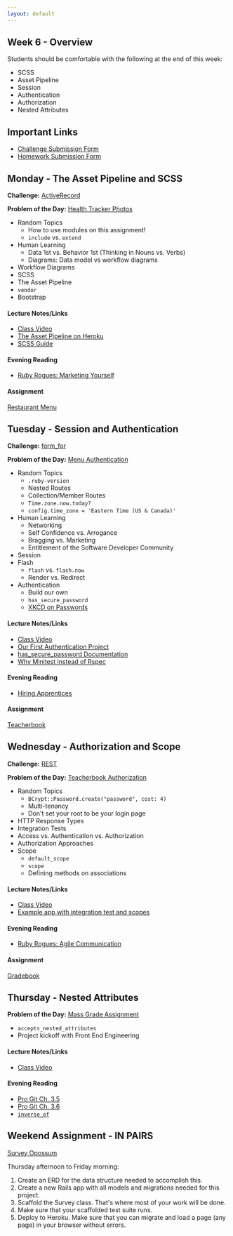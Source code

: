 ```yaml
---
layout: default
---
```


## Week 6 - Overview

Students should be comfortable with the following at the end of this week:

* SCSS
* Asset Pipeline
* Session
* Authentication
* Authorization
* Nested Attributes


## Important Links

* [Challenge Submission Form](http://goo.gl/forms/OzzXZL6iEF)
* [Homework Submission Form](http://goo.gl/forms/o9so3mi9Sd)


## Monday - The Asset Pipeline and SCSS

**Challenge:** [ActiveRecord](https://github.com/masonfmatthews/rails_assignments/blob/master/challenges/rails_active_record.md)

**Problem of the Day:** [Health Tracker Photos](https://github.com/masonfmatthews/rails_assignments/blob/master/exercises/health_tracker_photos)

* Random Topics
  * How to use modules on this assignment!
  * `include` vs. `extend`
* Human Learning
  * Data 1st vs. Behavior 1st (Thinking in Nouns vs. Verbs)
  * Diagrams: Data model vs workflow diagrams
* Workflow Diagrams
* SCSS
* The Asset Pipeline
* `vendor`
* Bootstrap

#### Lecture Notes/Links

* [Class Video](http://youtu.be/NENKqv1M-Hs)
* [The Asset Pipeline on Heroku](https://devcenter.heroku.com/articles/rails-4-asset-pipeline)
* [SCSS Guide](http://sass-lang.com/)

#### Evening Reading

* [Ruby Rogues: Marketing Yourself](http://devchat.tv/ruby-rogues/187-marketing-yourself-as-a-software-developer-with-john-sonmez)

#### Assignment

[Restaurant Menu](https://github.com/tiyd-rails-2015-08/restaurant_menu)


## Tuesday - Session and Authentication

**Challenge:** [form_for](https://github.com/masonfmatthews/rails_assignments/blob/master/challenges/rails_form_for.md)

**Problem of the Day:** [Menu Authentication](https://github.com/masonfmatthews/rails_assignments/blob/master/exercises/menu_authentication)

* Random Topics
  * `.ruby-version`
  * Nested Routes
  * Collection/Member Routes
  * `Time.zone.now.today?`
  * `config.time_zone = 'Eastern Time (US & Canada)'`
* Human Learning
  * Networking
  * Self Confidence vs. Arrogance
  * Bragging vs. Marketing
  * Entitlement of the Software Developer Community
* Session
* Flash
  * `flash` vs. `flash.now`
  * Render vs. Redirect
* Authentication
  * Build our own
  * `has_secure_password`
  * [XKCD on Passwords](https://xkcd.com/936/)

#### Lecture Notes/Links

* [Class Video](http://youtu.be/7Vaz1wa7N84)
* [Our First Authentication Project](https://github.com/tiyd-rails-2015-08/our_first_authentication)
* [has_secure_password Documentation](http://api.rubyonrails.org/classes/ActiveModel/SecurePassword/ClassMethods.html)
* [Why Minitest instead of Rspec](http://brandonhilkert.com/blog/7-reasons-why-im-sticking-with-minitest-and-fixtures-in-rails/)

#### Evening Reading

* [Hiring Apprentices](https://push.cx/2015/hiring-apprentices)

#### Assignment

[Teacherbook](https://github.com/tiyd-rails-2015-08/teacherbook)


## Wednesday - Authorization and Scope

**Challenge:** [REST](https://github.com/masonfmatthews/rails_assignments/blob/master/challenges/rails_rest.md)

**Problem of the Day:** [Teacherbook Authorization](https://github.com/masonfmatthews/rails_assignments/blob/master/exercises/teacherbook_authorization)

* Random Topics
  * `BCrypt::Password.create("password", cost: 4)`
  * Multi-tenancy
  * Don't set your root to be your login page
* HTTP Response Types
* Integration Tests
* Access vs. Authentication vs. Authorization
* Authorization Approaches
* Scope
  * `default_scope`
  * `scope`
  * Defining methods on associations

#### Lecture Notes/Links

* [Class Video](http://youtu.be/JSqFD3Fh3V0)
* [Example app with integration test and scopes](https://github.com/tiyd-rails-2015-08/integration_test_example)

#### Evening Reading

* [Ruby Rogues: Agile Communication](http://devchat.tv/ruby-rogues/049-rr-agile-communication-with-angela-harms)

#### Assignment

[Gradebook](https://github.com/tiyd-rails-2015-08/gradebook)


## Thursday - Nested Attributes

**Problem of the Day:** [Mass Grade Assignment](https://github.com/masonfmatthews/rails_assignments/blob/master/exercises/mass_grade_assignment)

* `accepts_nested_attributes`
* Project kickoff with Front End Engineering

#### Lecture Notes/Links

* [Class Video](http://youtu.be/Ou-9ii94Ofg)

#### Evening Reading

* [Pro Git Ch. 3.5](http://git-scm.com/book/en/v2/Git-Branching-Remote-Branches)
* [Pro Git Ch. 3.6](http://git-scm.com/book/en/v2/Git-Branching-Rebasing)
* [`inverse_of`](http://viget.com/extend/exploring-the-inverse-of-option-on-rails-model-associations)

## Weekend Assignment - IN PAIRS

[Survey Opossum](https://github.com/tiyd-rails-2015-08/survey_opossum)

Thursday afternoon to Friday morning:

  1. Create an ERD for the data structure needed to accomplish this.
  2. Create a new Rails app with all models and migrations needed for this project.
  3. Scaffold the Survey class.  That's where most of your work will be done.
  4. Make sure that your scaffolded test suite runs.
  5. Deploy to Heroku.  Make sure that you can migrate and load a page (any page) in your browser without errors.
